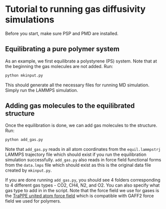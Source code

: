 # Tutorial to running gas diffusivity simulations

Before you start, make sure PSP and PMD are installed.

## Equilibrating a pure polymer system

As an example, we first equilibrate a polystyrene (PS) system. Note that at the beginning the gas molecules are not added. Run:

```python
python mkinput.py
```

This should generate all the necessary files for running MD simulation. Simply run the LAMMPS simulation.

## Adding gas molecules to the equilibrated structure

Once the equilibration is done, we can add gas molecules to the structure. Run:

```python
python add_gas.py
```

Note that `add_gas.py` reads in all atom coordinates from the `equil.lammpstrj` LAMMPS trajectory file which should exist if you run the equilibration simulation successfully. `add_gas.py` also reads in force field functional forms from the `data.lmps` file which should exist as this is the original data file created by `mkinput.py`.

If you are done running `add_gas.py`, you should see 4 folders corresponding to 4 different gas types - CO2, CH4, N2, and O2. You can also specify what gas type to add in in the script. Note that the force field we use for gases is the [TraPPE united atom force field](http://trappe.oit.umn.edu/#small) which is compatible with GAFF2 force field we used for polymers.

